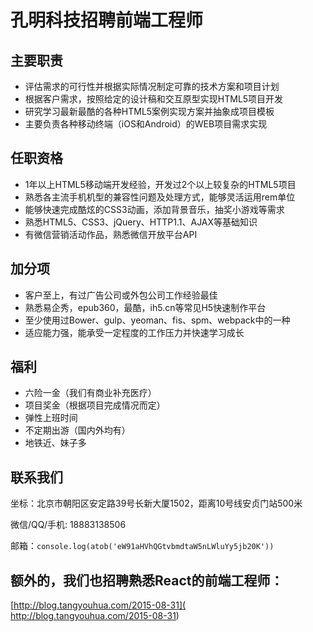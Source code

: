 孔明科技招聘前端工程师
==========

## 主要职责
* 评估需求的可行性并根据实际情况制定可靠的技术方案和项目计划
* 根据客户需求，按照给定的设计稿和交互原型实现HTML5项目开发
* 研究学习最新最酷的各种HTML5案例实现方案并抽象成项目模板
* 主要负责各种移动终端（iOS和Android）的WEB项目需求实现


## 任职资格
* 1年以上HTML5移动端开发经验，开发过2个以上较复杂的HTML5项目
* 熟悉各主流手机机型的兼容性问题及处理方式，能够灵活运用rem单位
* 能够快速完成酷炫的CSS3动画，添加背景音乐，抽奖小游戏等需求
* 熟悉HTML5、CSS3、jQuery、HTTP1.1、AJAX等基础知识
* 有微信营销活动作品，熟悉微信开放平台API

## 加分项
* 客户至上，有过广告公司或外包公司工作经验最佳
* 熟悉易企秀，epub360，最酷，ih5.cn等常见H5快速制作平台
* 至少使用过Bower、gulp、yeoman、fis、spm、webpack中的一种
* 适应能力强，能承受一定程度的工作压力并快速学习成长


## 福利

* 六险一金（我们有商业补充医疗）
* 项目奖金（根据项目完成情况而定）
* 弹性上班时间
* 不定期出游（国内外均有）
* 地铁近、妹子多

## 联系我们

坐标：北京市朝阳区安定路39号长新大厦1502，距离10号线安贞门站500米

微信/QQ/手机: 18883138506

邮箱：`console.log(atob('eW91aHVhQGtvbmdtaW5nLWluYy5jb20K'))`

## 额外的，我们也招聘熟悉React的前端工程师：
[http://blog.tangyouhua.com/2015-08-31](
http://blog.tangyouhua.com/2015-08-31)
